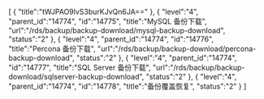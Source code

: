 [
	{
		"title":"tWJPAO9lvS3burKJvQn6JA=="
	},
	{
		"level":"4",
		"parent_id":"14774",
		"id":"14775",
		"title":"MySQL 备份下载",
		"url":"/rds/backup/backup-download/mysql-backup-download",
		"status":"2"
	},
	{
		"level":"4",
		"parent_id":"14774",
		"id":"14776",
		"title":"Percona 备份下载",
		"url":"/rds/backup/backup-download/percona-backup-download",
		"status":"2"
	},
	{
		"level":"4",
		"parent_id":"14774",
		"id":"14777",
		"title":"SQL Server 备份下载",
		"url":"/rds/backup/backup-download/sqlserver-backup-download",
		"status":"2"
	},
	{
		"level":"4",
		"parent_id":"14774",
		"id":"14778",
		"title":"备份覆盖恢复",
		"status":"2"
	}
]